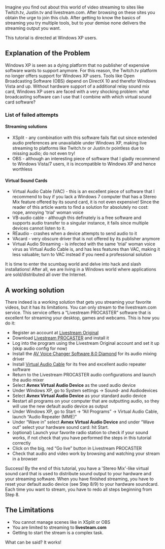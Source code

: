 Imagine you find out about this world of video streaming to sites like Twitch.tv, Justin.tv and livestream.com. After browsing on these sites you obtain the urge to join this club. After getting to know the basics of streaming you try multiple tools, but to your demise none delivers the streaming output you want.

This tutorial is directed at Windows XP users.

Explanation of the Problem
--------------------------

Windows XP is seen as a dying platform that no publisher of expensive software wants to support anymore. For this reason, the Twitch.tv platform no longer offers support for Windows XP users. Tools like Open Broadcasting Software (OBS) depend on DirectX 10 and therefor Windows Vista and up. Without hardware support of a additional relay sound mix card, Windows XP users are faced with a very shocking problem: what broadcasting software can I use that I combine with which virtual sound card software?

### List of failed attempts

#### Streaming solutions

-   XSplit - any combination with this software fails flat out since extended audio preferences are unavailable under Windows XP, making live streaming to platforms like Twitch.tv or Justin.tv pointless due to missing audio; do not even try!
-   OBS - although an interesting piece of software that I gladly recommend to Windows Vista/7 users, it is incompatible to Windows XP and hence worthless

#### Virtual Sound Cards

-   Virtual Audio Cable (VAC) - this is an excellent piece of software that I recommend to buy if you lack a Windows 7 computer that has a Stereo Mix feature offered by its sound card, it is not even expensive! Since the reader of this article wants to find a solution for absolutely no cost: nope, annoying 'trial' woman voice
-   VB-audio cable - although this definately is a free software and supports audio transfer to a singular instance, it fails since multiple devices cannot listen to it.
-   REaudio - crashes when a device attempts to send audio to it
-   VAcard - very obscure driver that is not offered by its publisher anymore
-   Virtual Audio Streaming - is infected with the same 'trial' woman voice virus as Virtual Audio Cable is, and has less features than VAC, making it less valuable; turn to VAC instead if you need a professional solution

It is time to enter the scumbag world and delve into hack and slash installations! After all, we are living in a Windows world where applications are sold/distributed all over the Internet.

A working solution
------------------

There indeed is a working solution that gets you streaming your favorite videos, but it has its limitations. You can only stream to the livestream.com service. This service offers a “Livestream PROCASTER” software that is excellent for streaming your desktop, games and webcams. This is how you do it:

-   Register an account at [Livestream Original](http://livestream.com)
-   Download [Livestream PROCASTER](http://new.livestream.com/broadcast-live/encoder) and install it
-   Log into the program using the Livestream Original account and set it up (skip audio config for now)
-   Install the [AV Voice Changer Software 8.0 Diamond](http://www.audio4fun.com/voice-over.htm) for its audio mixing driver
-   Install [Virtual Audio Cable](http://software.muzychenko.net/eng/vac.htm) for its free and excellent audio repeater software
-   Return to the Livestream PROCASTER audio configurations and launch the audio mixer
-   Select **Avnex Virtual Audio Device** as the used audio device
-   Under Windows XP, go to System settings -&gt; Sound- and Audiodevices
-   Select **Avnex Virtual Audio Device** as your standard audio device
-   Restart all programs on your computer that are outputting audio, so they will use the new default audio device as output
-   Under Windows XP, go to Start -&gt; “All Programs” -&gt; Virtual Audio Cable, launch “Audio Repeater (MME)”
-   Under “Wave in” select **Avnex Virtual Audio Device** and under “Wave out” select your hardware sound card: hit Start.
-   (optional) Launch your favorite radio station to check if your sound works, if not check that you have performed the steps in this tutorial correctly
-   Click on the big, red “Go live” button in Livestream PROCASTER
-   Check that audio and video work by browsing and watching your stream in a browser

Success! By the end of this tutorial, you have a 'Stereo Mix'-like virtual sound card that is used to distribute sound output to your hardware and your streaming software. When you have finished streaming, you have to reset your default audio device (see Step 8/9) to your hardware soundcard. Each time you want to stream, you have to redo all steps beginning from Step 8.

The Limitations
---------------

-   You cannot manage scenes like in XSplit or OBS
-   You are limited to streaming to **livesteam.com**
-   Getting to start the stream is a complex task.

What can be said? It works!
